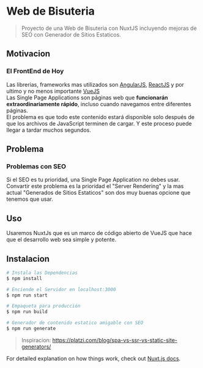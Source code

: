 # Web de Bisuteria

> Proyecto de una Web de Bisuteria con NuxtJS incluyendo mejoras de SEO con Generador de Sitios Estaticos.

## Motivacion

### El FrontEnd de Hoy 
Las librerias, frameworks mas utilizados son [AngularJS](https://angular.io/), [ReactJS](https://reactjs.org/) y por ultimo y no menos importante [VueJS](https://vuejs.org/) <br />
Las Single Page Applications son páginas web que **funcionarán extraordinariamente rápido**, incluso cuando navegamos entre diferentes páginas. <br />
El problema es que todo este contenido estará disponible solo después de que los archivos de JavaScript terminen de cargar.
Y este proceso puede llegar a tardar muchos segundos.

## Problema

### Problemas con SEO
Si el SEO es tu prioridad, una Single Page Application no debes usar.<br />
Convartir este problema es la prioridad el "Server Rendering" y la mas actual "Generados de Sitios Estaticos" son dos muy buenas opcione que tenemos que usar.

## Uso
Usaremos NuxtJs que es un marco de código abierto de VueJS que hace que el desarrollo web sea simple y potente.

## Instalacion

```bash
# Instala las Dependencias
$ npm install

# Enciende el Servidor en localhost:3000
$ npm run start

# Empaqueta para producción
$ npm run build

# Generador de contenido estatico amigable con SEO
$ npm run generate
```

> Inspiracion: https://platzi.com/blog/spa-vs-ssr-vs-static-site-generators/

For detailed explanation on how things work, check out [Nuxt.js docs](https://nuxtjs.org).
